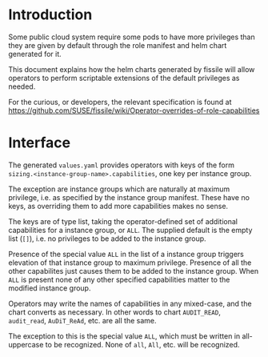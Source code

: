 # Introduction

Some public cloud system require some pods to have more privileges
than they are given by default through the role manifest and helm
chart generated for it.

This document explains how the helm charts generated by fissile will
allow operators to perform scriptable extensions of the default
privileges as needed.

For the curious, or developers, the relevant specification is found at
https://github.com/SUSE/fissile/wiki/Operator-overrides-of-role-capabilities

# Interface

The generated `values.yaml` provides operators with keys of the form
`sizing.<instance-group-name>.capabilities`, one key per instance group.

The exception are instance groups which are naturally at maximum privilege,
i.e. as specified by the instance group manifest. These have no keys, as
overriding them to add more capabilities makes no sense.

The keys are of type list, taking the operator-defined set of additional
capabilities for a instance group, or `ALL`. The supplied default is the empty
list (`[]`), i.e. no privileges to be added to the instance group.

Presence of the special value `ALL` in the list of a instance group triggers
elevation of that instance group to maximum privilege. Presence of all the
other capabilites just causes them to be added to the instance group. When
`ALL` is present none of any other specified capabilities matter to the
modified instance group.

Operators may write the names of capabilities in any mixed-case, and the chart
converts as necessary. In other words to chart `AUDIT_READ`, `audit_read`,
`AuDiT_ReAd`, etc. are all the same.

The exception to this is the special value `ALL`, which must be written in
all-uppercase to be recognized. None of `all`, `All`, etc. will be recognized.
